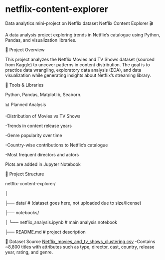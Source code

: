 # netflix-content-explorer
Data analytics mini-project on Netflix dataset
Netflix Content Explorer 🎬

A data analysis project exploring trends in Netflix’s catalogue using Python, Pandas, and visualization libraries.

📌 Project Overview

This project analyzes the Netflix Movies and TV Shows dataset (sourced from Kaggle) to uncover patterns in content distribution. The goal is to practice data wrangling, exploratory data analysis (EDA), and data visualization while generating insights about Netflix’s streaming library.

🔧 Tools & Libraries

Python,
Pandas,
Matplotlib,
Seaborn.

📊 Planned Analysis

-Distribution of Movies vs TV Shows

-Trends in content release years

-Genre popularity over time

-Country-wise contributions to Netflix’s catalogue

-Most frequent directors and actors

Plots are added in Jupyter Notebook

📂 Project Structure

netflix-content-explorer/

│

├── data/               # (dataset goes here, not uploaded due to size/license)

├── notebooks/

│   └── netflix_analysis.ipynb   # main analysis notebook

├── README.md           # project description


📖 Dataset Source
[Netflix_movies_and_tv_shows_clustering.csv](https://www.kaggle.com/code/bansodesandeep/netflix-movies-and-tv-shows-clustering/input)
-Contains ~8,800 titles with attributes such as type, director, cast, country, release year, rating, and genre.

